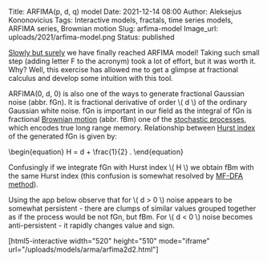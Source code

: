Title: ARFIMA(p, d, q) model
Date: 2021-12-14 08:00
Author: Aleksejus Kononovicius
Tags: Interactive models, fractals, time series models, ARFIMA series, Brownian motion
Slug: arfima-model
Image_url: uploads/2021/arfima-model.png
Status: published

[Slowly but surely](/tag/arfima-series/) we have finally reached ARFIMA
model! Taking such small step (adding letter F to the acronym) took a lot of
effort, but it was worth it. Why? Well, this exercise has allowed me to get
a glimpse at fractional calculus and develop some intuition with this tool.
<!--more-->

ARFIMA(0, d, 0) is also one of the ways to generate fractional Gaussian
noise (abbr. fGn). It is fractional derivative of order \\\( d \\\) of the
ordinary Gaussian white noise. fGn is important in our field as the integral
of fGn is fractional [Brownian motion](/tag/brownian-motion/) (abbr. fBm) one
of the [stochastic processes](/tag/stochastic-models/), which encodes true
long range memory.  Relationship between [Hurst
index]({filename}/articles/2011/multifractality-time-series.md) of the
generated fGn is given by:

\begin{equation}
    H = d + \frac{1}{2} .
\end{equation}

Confusingly if we integrate fGn with Hurst index \\\( H \\\) we obtain fBm
with the same Hurst index (this confusion is somewhat resolved by [MF-DFA
method]({filename}/articles/2011/multifractality-time-series.md)).

Using the app below observe that for \\\( d > 0 \\\) noise appears to be
somewhat persistent - there are clumps of similar values grouped together as
if the process would be not fGn, but fBm. For \\\( d < 0 \\\) noise becomes
anti-persistent - it rapidly changes value and sign.

[html5-interactive width="520" height="510" mode="iframe"
url="/uploads/models/arma/arfima2d2.html"]
